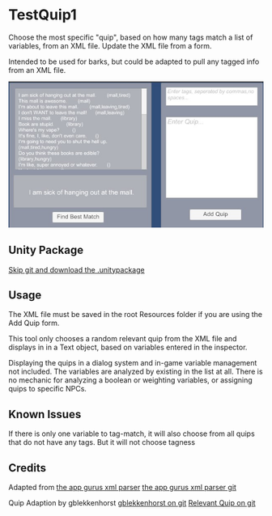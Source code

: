 # TestQuip1
Choose the most specific "quip", based on how many tags match a list of variables, from an XML file. Update the XML file from a form. 

Intended to be used for barks, but could be adapted to pull any tagged info from an XML file.

![alt text](https://github.com/ameinias/TestQuip/blob/master/Assets/Images/ScreenShot.jpg "screenshot")


## Unity Package
[Skip git and download the .unitypackage](https://github.com/ameinias/TestQuip/blob/master/RelevantQuips_v2.unitypackage)

## Usage
The XML file must be saved in the root Resources folder if you are using the Add Quip form. 

This tool only chooses a random relevant quip from the XML file and displays in in a Text object, based on variables entered in the inspector. 

Displaying the quips in a dialog system and in-game variable management not included. The variables are analyzed by existing in the list at all. There is no mechanic for analyzing a boolean or weighting variables, or assigning quips to specific NPCs.
 
## Known Issues
If there is only one variable to tag-match, it will also choose from all quips that do not have any tags. But it will not choose tagness
 
## Credits 
  Adapted from [the app gurus xml parser](http://www.theappguruz.com/blog/unity-xml-parsing-unity)
 [the app gurus xml parser git](https://github.com/theappguruz/Unity--XML-Parsing-In-Unity--Demo-Project)

 Quip Adaption by gblekkenhorst
[gblekkenhorst on git](https://github.com/ameinias)
[Relevant Quip on git](https://github.com/ameinias/TestQuip)